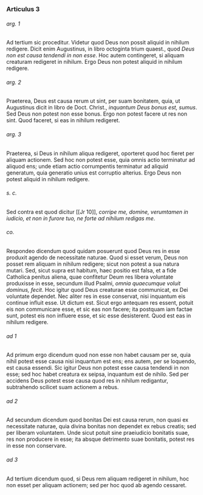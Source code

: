 ### Articulus 3

###### arg. 1
Ad tertium sic proceditur. Videtur quod Deus non possit aliquid in nihilum redigere. Dicit enim Augustinus, in libro octoginta trium quaest., quod *Deus non est causa tendendi in non esse*. Hoc autem contingeret, si aliquam creaturam redigeret in nihilum. Ergo Deus non potest aliquid in nihilum redigere.

###### arg. 2
Praeterea, Deus est causa rerum ut sint, per suam bonitatem, quia, ut Augustinus dicit in libro de Doct. Christ., *inquantum Deus bonus est, sumus*. Sed Deus non potest non esse bonus. Ergo non potest facere ut res non sint. Quod faceret, si eas in nihilum redigeret.

###### arg. 3
Praeterea, si Deus in nihilum aliqua redigeret, oporteret quod hoc fieret per aliquam actionem. Sed hoc non potest esse, quia omnis actio terminatur ad aliquod ens; unde etiam actio corrumpentis terminatur ad aliquid generatum, quia generatio unius est corruptio alterius. Ergo Deus non potest aliquid in nihilum redigere.

###### s. c.
Sed contra est quod dicitur [[Jr 10]], *corripe me, domine, verumtamen in iudicio, et non in furore tuo, ne forte ad nihilum redigas me*.

###### co.
Respondeo dicendum quod quidam posuerunt quod Deus res in esse produxit agendo de necessitate naturae. Quod si esset verum, Deus non posset rem aliquam in nihilum redigere; sicut non potest a sua natura mutari. Sed, sicut supra est habitum, haec positio est falsa, et a fide Catholica penitus aliena, quae confitetur Deum res libera voluntate produxisse in esse, secundum illud Psalmi, *omnia quaecumque voluit dominus, fecit*. Hoc igitur quod Deus creaturae esse communicat, ex Dei voluntate dependet. Nec aliter res in esse conservat, nisi inquantum eis continue influit esse. Ut dictum est. Sicut ergo antequam res essent, potuit eis non communicare esse, et sic eas non facere; ita postquam iam factae sunt, potest eis non influere esse, et sic esse desisterent. Quod est eas in nihilum redigere.

###### ad 1
Ad primum ergo dicendum quod non esse non habet causam per se, quia nihil potest esse causa nisi inquantum est ens; ens autem, per se loquendo, est causa essendi. Sic igitur Deus non potest esse causa tendendi in non esse; sed hoc habet creatura ex seipsa, inquantum est de nihilo. Sed per accidens Deus potest esse causa quod res in nihilum redigantur, subtrahendo scilicet suam actionem a rebus.

###### ad 2
Ad secundum dicendum quod bonitas Dei est causa rerum, non quasi ex necessitate naturae, quia divina bonitas non dependet ex rebus creatis; sed per liberam voluntatem. Unde sicut potuit sine praeiudicio bonitatis suae, res non producere in esse; ita absque detrimento suae bonitatis, potest res in esse non conservare.

###### ad 3
Ad tertium dicendum quod, si Deus rem aliquam redigeret in nihilum, hoc non esset per aliquam actionem; sed per hoc quod ab agendo cessaret.

